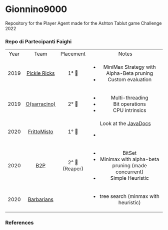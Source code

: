 # Gionnino9000
Repository for the Player Agent made for the Ashton Tablut game Challenge 2022


### Repo di Partecipanti Faighi
<table>
  <tr align="center">
    <td width="5%">Year</td>
    <td width="10%">Team</td>
    <td width="5%">Placement</td>
    <td width="80%">Notes</td>
  </tr>
  <tr align="center">
    <td>2019</td>
    <td><a href="https://github.com/lorenzo-bonetti/TablutAI">Pickle Ricks</a></td>
    <td>1° 🥇</td>
    <td>
      <ul>
        <li>MiniMax Strategy with Alpha-Beta pruning</li>
        <li>Custom evaluation</li>
      </ul>
    </td>
  </tr>
  <tr align="center">
    <td>2019</td>
    <td><a href="https://github.com/federico-terzi/osarracino">O(sarracino)</a></td>
    <td>2° 🥈</td>
    <td>
      <ul>
        <li>Multi-threading</li>
        <li>Bit operations</li>
        <li>CPU intrinsics</li>
      </ul>
    </td>
  </tr>
  <tr align="center">
    <td>2020</td>
    <td><a href="https://github.com/virtualms/Tablut2020_FrittoMisto">FrittoMisto</a></td>
    <td>1° 🥇</td>
    <td>
      Look at the <a href="https://github.com/virtualms/Tablut2020_FrittoMisto/tree/master/JavaDoc">JavaDocs</a>
      <ul>
        <li></li>
      </ul>
    </td>
  </tr>
  <tr align="center">
    <td>2020</td>
    <td><a href="https://github.com/AlessandroPomponio/B2P-Penicilin-Tablut-AI">B2P</a></td>
    <td>2° 🥈 (Reaper)</td>
    <td>
      <ul>
        <li>BitSet</li>
        <li>Minimax with alpha-beta pruning (made concurrent)</li>
        <li>Simple Heuristic</li>
      </ul>
    </td>
  </tr>
  <tr align="center">
    <td>2020</td>
    <td><a href="https://github.com/AlexRossi6/Tablut-MinMax-AI">Barbarians</a></td>
    <td></td>
    <td>
      <ul>
        <li>tree search (minmax with heuristic)</li>
      </ul>
    </td>
  </tr>
</table>
<!--
  🥇 🥈 🥉 
  <tr align="center">
    <td></td>
    <td><a href=""></a></td>
    <td></td>
    <td>
      <ul>
        <li></li>
        <li></li>
        <li></li>
      </ul>
    </td>
  </tr>
-->

<!--
- [2020 Team gmurro]()
- [2020 Tabloidi](https://github.com/FedeSpu/TablutCompetition)
- [2021 ](https://github.com/mazzo98/Tablut)
- [2021 ](https://github.com/alessandrostockman/almarima-tablut)
- [2019 ](https://github.com/EleMisi/TablutAI)
- [2019 ](https://github.com/LorenzoPiazza/Tabroot)
- [2020 WINNER](https://github.com/lorenzo-bonetti/TablutAI)
- [](https://github.com/nickromandini/TablutPlayer)
-->


### References
